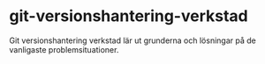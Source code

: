 # git-versionshantering-verkstad
Git versionshantering verkstad lär ut grunderna och lösningar på de vanligaste problemsituationer.
